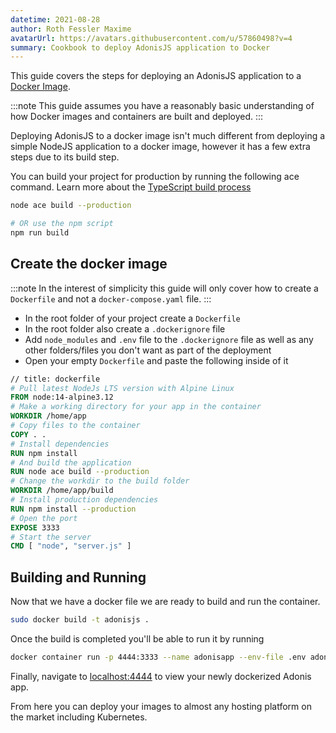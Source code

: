 ```yaml
---
datetime: 2021-08-28
author: Roth Fessler Maxime
avatarUrl: https://avatars.githubusercontent.com/u/57860498?v=4
summary: Cookbook to deploy AdonisJS application to Docker
---
```


This guide covers the steps for deploying an AdonisJS application to a [Docker Image](https://www.docker.com).

:::note
This guide assumes you have a reasonably basic understanding of how Docker images and containers are built and deployed.
:::

Deploying AdonisJS to a docker image isn't much different from deploying a simple NodeJS application to a docker image, however it has a few extra steps due to its build step.

You can build your project for production by running the following ace command. Learn more about the [TypeScript build process](../../guides/fundamentals/typescript-build-process.md)

```sh
node ace build --production

# OR use the npm script
npm run build
```

## Create the docker image

:::note
In the interest of simplicity this guide will only cover how to create a `Dockerfile` and not a `docker-compose.yaml` file.
:::

- In the root folder of your project create a `Dockerfile`
- In the root folder also create a `.dockerignore` file
- Add `node_modules` and `.env` file to the `.dockerignore` file as well as any other folders/files you don't want as part of the deployment
- Open your empty `Dockerfile` and paste the following inside of it

```dockerfile
// title: dockerfile
# Pull latest NodeJs LTS version with Alpine Linux
FROM node:14-alpine3.12
# Make a working directory for your app in the container
WORKDIR /home/app
# Copy files to the container
COPY . .
# Install dependencies
RUN npm install
# And build the application
RUN node ace build --production
# Change the workdir to the build folder
WORKDIR /home/app/build
# Install production dependencies
RUN npm install --production
# Open the port
EXPOSE 3333
# Start the server
CMD [ "node", "server.js" ]
```

## Building and Running

Now that we have a docker file we are ready to build and run the container.

```sh
sudo docker build -t adonisjs .
```

Once the build is completed you'll be able to run it by running

```sh
docker container run -p 4444:3333 --name adonisapp --env-file .env adonisjs
```

Finally, navigate to [localhost:4444](http://localhost:4444/) to view your newly dockerized Adonis app.

From here you can deploy your images to almost any hosting platform on the market including Kubernetes.